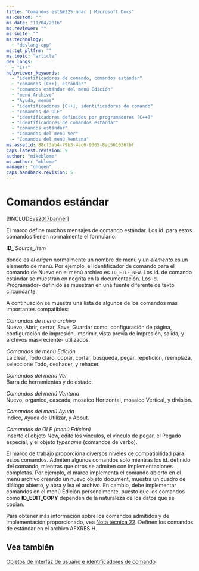 ```yaml
---
title: "Comandos est&#225;ndar | Microsoft Docs"
ms.custom: ""
ms.date: "11/04/2016"
ms.reviewer: ""
ms.suite: ""
ms.technology: 
  - "devlang-cpp"
ms.tgt_pltfrm: ""
ms.topic: "article"
dev_langs: 
  - "C++"
helpviewer_keywords: 
  - "identificadores de comando, comandos estándar"
  - "comandos [C++], estándar"
  - "comandos estándar del menú Edición"
  - "menú Archivo"
  - "Ayuda, menús"
  - "identificadores [C++], identificadores de comando"
  - "comandos de OLE"
  - "identificadores definidos por programadores [C++]"
  - "identificadores de comandos estándar"
  - "comandos estándar"
  - "Comandos del menú Ver"
  - "Comandos del menú Ventana"
ms.assetid: 88cf3ab4-79b3-4ac6-9365-8ac561036fbf
caps.latest.revision: 9
author: "mikeblome"
ms.author: "mblome"
manager: "ghogen"
caps.handback.revision: 5
---
```

# Comandos est&#225;ndar
[!INCLUDE[vs2017banner](../assembler/inline/includes/vs2017banner.md)]

El marco define muchos mensajes de comando estándar.  Los id. para estos comandos tienen normalmente el formulario:  
  
 **ID\_** *Source\_Item*  
  
 donde es *el origen* normalmente un nombre de menú y *un elemento* es un elemento de menú.  Por ejemplo, el identificador de comando para el comando de Nuevo en el menú archivo es `ID_FILE_NEW`.  Los id. de comando estándar se muestran en negrita en la documentación.  Los id. Programador\- definido se muestran en una fuente diferente de texto circundante.  
  
 A continuación se muestra una lista de algunos de los comandos más importantes compatibles:  
  
 *Comandos de menú archivo*  
 Nuevo, Abrir, cerrar, Save, Guardar como, configuración de página, configuración de impresión, imprimir, vista previa de impresión, salida, y archivos más\-reciente\- utilizados.  
  
 *Comandos de menú Edición*  
 La clear, Todo claro, copiar, cortar, búsqueda, pegar, repetición, reemplaza, seleccione Todo, deshacer, y rehacer.  
  
 *Comandos del menú Ver*  
 Barra de herramientas y de estado.  
  
 *Comandos del menú Ventana*  
 Nuevo, organice, cascada, mosaico Horizontal, mosaico Vertical, y división.  
  
 *Comandos del menú Ayuda*  
 Índice, Ayuda de Utilizar, y About.  
  
 *Comandos de OLE \(menú Edición\)*  
 Inserte el objeto New, edite los vínculos, el vínculo de pegar, el Pegado especial, y el objeto *typename* \(comandos de verbo\).  
  
 El marco de trabajo proporciona diversos niveles de compatibilidad para estos comandos.  Admiten algunos comandos solo mientras los id. definido del comando, mientras que otros se admiten con implementaciones completas.  Por ejemplo, el marco implementa el comando abierto en el menú archivo creando un nuevo objeto document, muestra un cuadro de diálogo abierto, y abra y lea el archivo.  En cambio, debe implementar comandos en el menú Edición personalmente, puesto que los comandos como **ID\_EDIT\_COPY** dependen de la naturaleza de los datos que se copian.  
  
 Para obtener más información sobre los comandos admitidos y de implementación proporcionado, vea [Nota técnica 22](../mfc/tn022-standard-commands-implementation.md).  Definen los comandos de estándar en el archivo AFXRES.H.  
  
## Vea también  
 [Objetos de interfaz de usuario e identificadores de comando](../mfc/user-interface-objects-and-command-ids.md)